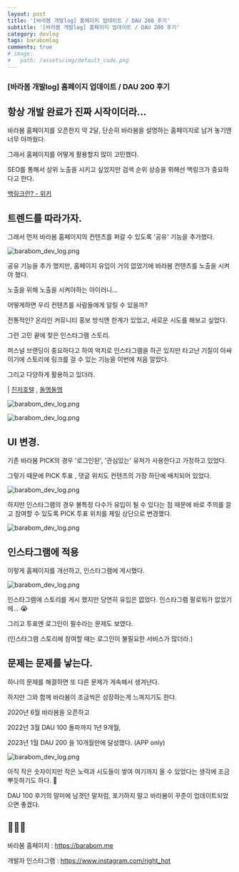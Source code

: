 ```yaml
---
layout: post
title: '[바라봄 개발log] 홈페이지 업데이트 / DAU 200 후기'
subtitle: '[바라봄 개발log] 홈페이지 업데이트 / DAU 200 후기'
category: devlog
tags: barabomlog
comments: true
# image: 
#   path: /assets/img/default_code.png
---
```


### [바라봄 개발log] 홈페이지 업데이트 / DAU 200 후기


## 항상 개발 완료가 진짜 시작이더라...

바라봄 홈페이지를 오픈한지 약 2달, 단순히 바라봄을 설명하는 홈페이지로 남겨 놓기엔 너무 아까웠다. 

그래서 홈페이지를 어떻게 활용할지 많이 고민했다.

SEO를 통해서 상위 노출을 시키고 싶었지만 검색 순위 상승을 위해선 백링크가 중요하다고 한다.

[백링크란? - 위키](https://ko.wikipedia.org/wiki/%EB%B0%B1%EB%A7%81%ED%81%AC)


## 트렌드를 따라가자.

그래서 먼저 바라봄 홈페이지의 컨텐츠를 퍼갈 수 있도록 '공유' 기능을 추가했다.

![barabom_dev_log.png](/assets/img/post/update_1.png)

공유 기능을 추가 했지만, 홈페이지 유입이 거의 없었기에 바라봄 컨텐츠를 노출을 시켜야 했다.

노출을 위해 노출을 시켜야하는 아이러니...

어떻게하면 우리 컨텐츠를 사람들에게 알릴 수 있을까?

전통적인? 온라인 커뮤니티 홍보 방식엔 한계가 있었고, 새로운 시도를 해보고 싶었다.

그런 고민 끝에 찾은 인스타그램 스토리.

퍼스널 브랜딩이 중요하다고 하여 억지로 인스타그램을 하곤 있지만 타고난 기질이 아싸이기에 스토리에 링크를 걸 수 있는 기능을 이번에 처음 알았다.

그리고 다양하게 활용하고 있더라.

| [진저호텔](https://gingerhotel.site/#/) , [돌멩돌멩](https://www.cryington.com/)

![barabom_dev_log.png](/assets/img/post/update_2.png)

![barabom_dev_log.png](/assets/img/post/update_3.png)


## UI 변경.

기존 바라봄 PICK의 경우 '로그인된', '관심있는' 유저가 사용한다고 가정하고 있었다.

그렇기 때문에 PICK 투표 , 댓글 위치도 컨텐츠의 가장 하단에 배치되어 있었다.

![barabom_dev_log.png](/assets/img/post/update_4.gif)

하지만 인스타그램의 경우 불특정 다수가 유입이 될 수 있다는 점 때문에 바로 주의를 끌고 참여할 수 있도록 PICK 투표 위치를 제일 상단으로 변경했다.

![barabom_dev_log.png](/assets/img/post/update_5.gif)


## 인스타그램에 적용

이렇게 홈페이지를 개선하고, 인스타그램에 게시했다.

![barabom_dev_log.png](/assets/img/post/update_6.gif)

인스타그램에 스토리를 게시 했지만 당연히 유입은 없었다. 인스타그램 팔로워가 없었기에... 😭

그리고 투표엔 로그인이 필수라는 문제도 보였다.

(인스타그램 스토리에 참여할 때는 로그인이 불필요한 서비스가 많더라.)


## 문제는 문제를 낳는다.

하나의 문제를 해결하면 또 다른 문제가 게속해서 생겨난다.

하지만 그와 함께 바라봄이 조금씩은 성장하는게 느껴지기도 한다.

2020년 6월 바라봄을 오픈하고

2022년 3월 DAU 100 돌파까지 1년 9개월,

2023년 1월 DAU 200 을 10개월만에 달성했다. (APP only)

![barabom_dev_log.png](/assets/img/post/update_7.gif)

아직 작은 숫자이지만 작은 노력과 시도들이 쌓여 여기까지 올 수 있었다는 생각에 조금 뿌듯하기도 하다. 🤣

DAU 100 후기의 말미에 남겻던 말처럼, 포기하지 말고 바라봄이 꾸준이 업데이트되었으면 좋겠다.


## 👨‍💻🤝

바라봄 홈페이지 : https://barabom.me

개발자 인스타그램 : https://www.instagram.com/right_hot